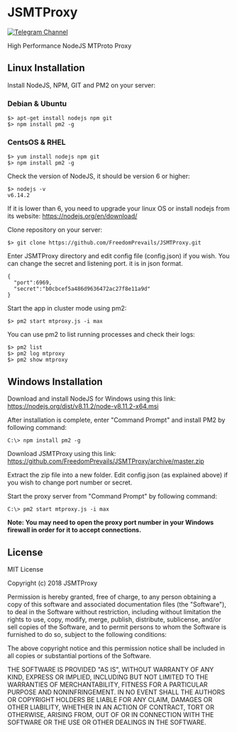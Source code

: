 # JSMTProxy
[![Telegram Channel](https://img.shields.io/badge/Channel-Telegram-blue.svg)](https://t.me/JSMTProxy)

High Performance NodeJS MTProto Proxy

## Linux Installation

Install NodeJS, NPM, GIT and PM2 on your server:

### Debian & Ubuntu
```
$> apt-get install nodejs npm git
$> npm install pm2 -g
```
### CentsOS & RHEL
```
$> yum install nodejs npm git
$> npm install pm2 -g
```
Check the version of NodeJS, it should be version 6 or higher:
```
$> nodejs -v
v6.14.2
```
If it is lower than 6, you need to upgrade your linux OS or install nodejs from its website:
https://nodejs.org/en/download/

Clone repository on your server:
```
$> git clone https://github.com/FreedomPrevails/JSMTProxy.git
```
Enter JSMTProxy directory and edit config file (config.json) if you wish. You can change the secret and listening port. it is in json format.

    {
      "port":6969,
      "secret":"b0cbcef5a486d9636472ac27f8e11a9d"
    }
Start the app in cluster mode using pm2:
```
$> pm2 start mtproxy.js -i max
```
You can use pm2 to list running processes and check their logs:
```
$> pm2 list
$> pm2 log mtproxy
$> pm2 show mtproxy
```
## Windows Installation

Download and install NodeJS for Windows using this link: https://nodejs.org/dist/v8.11.2/node-v8.11.2-x64.msi

After installation is complete, enter "Command Prompt" and install PM2 by following command:
```
C:\> npm install pm2 -g
```
Download JSMTProxy using this link: https://github.com/FreedomPrevails/JSMTProxy/archive/master.zip

Extract the zip file into a new folder. Edit config.json (as explained above) if you wish to change port number or secret.

Start the proxy server from "Command Prompt" by following command:
```
C:\> pm2 start mtproxy.js -i max
```
**Note: You may need to open the proxy port number in your Windows firewall in order for it to accept connections.**



## License

MIT License

Copyright (c) 2018 JSMTProxy

Permission is hereby granted, free of charge, to any person obtaining a copy
of this software and associated documentation files (the "Software"), to deal
in the Software without restriction, including without limitation the rights
to use, copy, modify, merge, publish, distribute, sublicense, and/or sell
copies of the Software, and to permit persons to whom the Software is
furnished to do so, subject to the following conditions:

The above copyright notice and this permission notice shall be included in all
copies or substantial portions of the Software.

THE SOFTWARE IS PROVIDED "AS IS", WITHOUT WARRANTY OF ANY KIND, EXPRESS OR
IMPLIED, INCLUDING BUT NOT LIMITED TO THE WARRANTIES OF MERCHANTABILITY,
FITNESS FOR A PARTICULAR PURPOSE AND NONINFRINGEMENT. IN NO EVENT SHALL THE
AUTHORS OR COPYRIGHT HOLDERS BE LIABLE FOR ANY CLAIM, DAMAGES OR OTHER
LIABILITY, WHETHER IN AN ACTION OF CONTRACT, TORT OR OTHERWISE, ARISING FROM,
OUT OF OR IN CONNECTION WITH THE SOFTWARE OR THE USE OR OTHER DEALINGS IN THE
SOFTWARE.
